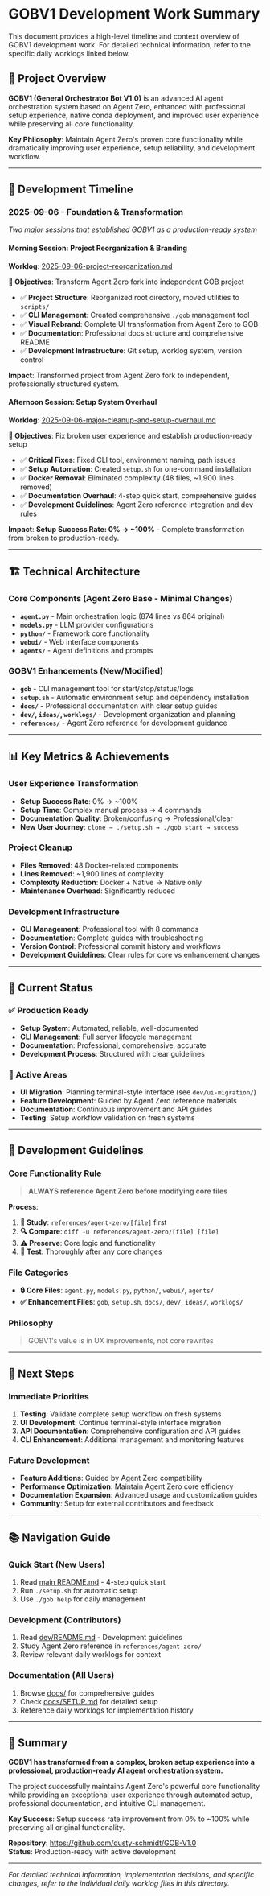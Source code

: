 # GOBV1 Development Work Summary

This document provides a high-level timeline and context overview of GOBV1 development work. For detailed technical information, refer to the specific daily worklogs linked below.

## 🎯 Project Overview

**GOBV1 (General Orchestrator Bot V1.0)** is an advanced AI agent orchestration system based on Agent Zero, enhanced with professional setup experience, native conda deployment, and improved user experience while preserving all core functionality.

**Key Philosophy**: Maintain Agent Zero's proven core functionality while dramatically improving user experience, setup reliability, and development workflow.

---

## 📅 Development Timeline

### **2025-09-06 - Foundation & Transformation** 
*Two major sessions that established GOBV1 as a production-ready system*

#### Morning Session: Project Reorganization & Branding
**Worklog**: [2025-09-06-project-reorganization.md](2025-09-06-project-reorganization.md)

**🎯 Objectives**: Transform Agent Zero fork into independent GOB project
- ✅ **Project Structure**: Reorganized root directory, moved utilities to `scripts/`  
- ✅ **CLI Management**: Created comprehensive `./gob` management tool
- ✅ **Visual Rebrand**: Complete UI transformation from Agent Zero to GOB
- ✅ **Documentation**: Professional docs structure and comprehensive README
- ✅ **Development Infrastructure**: Git setup, worklog system, version control

**Impact**: Transformed project from Agent Zero fork to independent, professionally structured system.

#### Afternoon Session: Setup System Overhaul  
**Worklog**: [2025-09-06-major-cleanup-and-setup-overhaul.md](2025-09-06-major-cleanup-and-setup-overhaul.md)

**🎯 Objectives**: Fix broken user experience and establish production-ready setup
- ✅ **Critical Fixes**: Fixed CLI tool, environment naming, path issues  
- ✅ **Setup Automation**: Created `setup.sh` for one-command installation
- ✅ **Docker Removal**: Eliminated complexity (48 files, ~1,900 lines removed)
- ✅ **Documentation Overhaul**: 4-step quick start, comprehensive guides
- ✅ **Development Guidelines**: Agent Zero reference integration and dev rules

**Impact**: **Setup Success Rate: 0% → ~100%** - Complete transformation from broken to production-ready.

---

## 🏗️ Technical Architecture

### **Core Components** (Agent Zero Base - Minimal Changes)
- **`agent.py`** - Main orchestration logic (874 lines vs 864 original)
- **`models.py`** - LLM provider configurations
- **`python/`** - Framework core functionality  
- **`webui/`** - Web interface components
- **`agents/`** - Agent definitions and prompts

### **GOBV1 Enhancements** (New/Modified)
- **`gob`** - CLI management tool for start/stop/status/logs
- **`setup.sh`** - Automatic environment setup and dependency installation
- **`docs/`** - Professional documentation with clear setup guides
- **`dev/`, `ideas/`, `worklogs/`** - Development organization and planning
- **`references/`** - Agent Zero reference for development guidance

---

## 📊 Key Metrics & Achievements

### **User Experience Transformation**
- **Setup Success Rate**: 0% → ~100%
- **Setup Time**: Complex manual process → 4 commands
- **Documentation Quality**: Broken/confusing → Professional/clear
- **New User Journey**: `clone → ./setup.sh → ./gob start → success`

### **Project Cleanup**
- **Files Removed**: 48 Docker-related components  
- **Lines Removed**: ~1,900 lines of complexity
- **Complexity Reduction**: Docker + Native → Native only
- **Maintenance Overhead**: Significantly reduced

### **Development Infrastructure** 
- **CLI Management**: Professional tool with 8 commands
- **Documentation**: Complete guides with troubleshooting
- **Version Control**: Professional commit history and workflows
- **Development Guidelines**: Clear rules for core vs enhancement changes

---

## 🎯 Current Status

### **✅ Production Ready**
- **Setup System**: Automated, reliable, well-documented
- **CLI Management**: Full server lifecycle management
- **Documentation**: Professional, comprehensive, accurate
- **Development Process**: Structured with clear guidelines

### **🔄 Active Areas**
- **UI Migration**: Planning terminal-style interface (see `dev/ui-migration/`)
- **Feature Development**: Guided by Agent Zero reference materials
- **Documentation**: Continuous improvement and API guides
- **Testing**: Setup workflow validation on fresh systems

---

## 🚨 Development Guidelines

### **Core Functionality Rule**
> **ALWAYS reference Agent Zero before modifying core files**

**Process**:
1. **📖 Study**: `references/agent-zero/[file]` first
2. **🔍 Compare**: `diff -u references/agent-zero/[file] [file]`  
3. **⚠️ Preserve**: Core logic and functionality
4. **🧪 Test**: Thoroughly after any core changes

### **File Categories**
- **🔒 Core Files**: `agent.py`, `models.py`, `python/`, `webui/`, `agents/`
- **✅ Enhancement Files**: `gob`, `setup.sh`, `docs/`, `dev/`, `ideas/`, `worklogs/`

### **Philosophy**
> GOBV1's value is in UX improvements, not core rewrites

---

## 🔄 Next Steps

### **Immediate Priorities**
1. **Testing**: Validate complete setup workflow on fresh systems
2. **UI Development**: Continue terminal-style interface migration
3. **API Documentation**: Comprehensive configuration and API guides
4. **CLI Enhancement**: Additional management and monitoring features

### **Future Development**
- **Feature Additions**: Guided by Agent Zero compatibility
- **Performance Optimization**: Maintain Agent Zero core efficiency  
- **Documentation Expansion**: Advanced usage and customization guides
- **Community**: Setup for external contributors and feedback

---

## 📚 Navigation Guide

### **Quick Start** (New Users)
1. Read [main README.md](../README.md) - 4-step quick start
2. Run `./setup.sh` for automatic setup
3. Use `./gob help` for daily management

### **Development** (Contributors)  
1. Read [dev/README.md](../dev/README.md) - Development guidelines
2. Study Agent Zero reference in `references/agent-zero/`
3. Review relevant daily worklogs for context

### **Documentation** (All Users)
1. Browse [docs/](../docs/) for comprehensive guides
2. Check [docs/SETUP.md](../docs/SETUP.md) for detailed setup
3. Reference daily worklogs for implementation history

---

## 🎉 Summary

**GOBV1 has transformed from a complex, broken setup experience into a professional, production-ready AI agent orchestration system.** 

The project successfully maintains Agent Zero's powerful core functionality while providing an exceptional user experience through automated setup, professional documentation, and intuitive CLI management.

**Key Success**: Setup success rate improvement from 0% to ~100% while preserving all original functionality.

**Repository**: https://github.com/dusty-schmidt/GOB-V1.0  
**Status**: Production-ready with active development

---

*For detailed technical information, implementation decisions, and specific changes, refer to the individual daily worklog files in this directory.*
